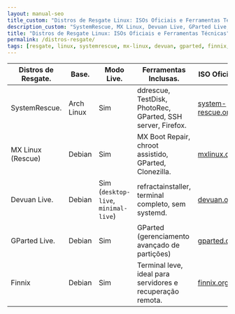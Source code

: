 ```yaml
---
layout: manual-seo
title_custom: "Distros de Resgate Linux: ISOs Oficiais e Ferramentas Técnicas"
description_custom: "SystemRescue, MX Linux, Devuan Live, GParted Live, Finnix — ISOs verificadas para recuperação de disco, partição e sistema."
title: "Distros de Resgate Linux: ISOs Oficiais e Ferramentas Técnicas"
permalink: /distros-resgate/
tags: [resgate, linux, systemrescue, mx-linux, devuan, gparted, finnix, iso-oficial, recuperação]
---
```





<section>


<div class="table-container">
  <table class="evergreen-table">
    <thead>
      <tr>
        <th>Distros de Resgate.</th>
        <th>Base.</th>
        <th>Modo Live.</th>
        <th>Ferramentas Inclusas.</th>
        <th>ISO Oficial.</th>
      </tr>
    </thead>
    <tbody>
      <tr>
        <td data-label="Distros de Resgate">SystemRescue.</td>
        <td data-label="Base">Arch Linux</td>
        <td data-label="Modo Live">Sim</td>
        <td data-label="Ferramentas Inclusas">ddrescue, TestDisk, PhotoRec, GParted, SSH server, Firefox.</td>
        <td data-label="ISO Oficial"><a href="https://www.system-rescue.org/Download/" target="_blank" rel="noopener">system-rescue.org</a></td>
      </tr>
      <tr>
        <td data-label="Distros de Resgate">MX Linux (Rescue)</td>
        <td data-label="Base">Debian</td>
        <td data-label="Modo Live">Sim</td>
        <td data-label="Ferramentas Inclusas">MX Boot Repair, chroot assistido, GParted, Clonezilla.</td>
        <td data-label="ISO Oficial"><a href="https://mxlinux.org/download-links/" target="_blank" rel="noopener">mxlinux.org</a></td>
      </tr>
      <tr>
        <td data-label="Distros de Resgate">Devuan Live.</td>
        <td data-label="Base">Debian</td>
        <td data-label="Modo Live">Sim (<code>desktop-live</code>, <code>minimal-live</code>)</td>
        <td data-label="Ferramentas Inclusas">refractainstaller, terminal completo, sem systemd.</td>
        <td data-label="ISO Oficial"><a href="https://www.devuan.org/os/download" target="_blank" rel="noopener">devuan.org</a></td>
      </tr>
      <tr>
        <td data-label="Distros de Resgate">GParted Live.</td>
        <td data-label="Base">Debian</td>
        <td data-label="Modo Live">Sim</td>
        <td data-label="Ferramentas Inclusas">GParted (gerenciamento avançado de partições)</td>
        <td data-label="ISO Oficial"><a href="https://gparted.org/livecd.php" target="_blank" rel="noopener">gparted.org</a></td>
      </tr>
      <tr>
        <td data-label="Distros de Resgate">Finnix</td>
        <td data-label="Base">Debian</td>
        <td data-label="Modo Live">Sim</td>
        <td data-label="Ferramentas Inclusas">Terminal leve, ideal para servidores e recuperação remota.</td>
        <td data-label="ISO Oficial"><a href="https://www.finnix.org/Download" target="_blank" rel="noopener">finnix.org</a></td>
      </tr>
    </tbody>
  </table>
</div>

</section>


